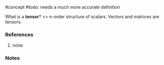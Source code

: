 #concept
#todo: needs a much more accurate definition

What is a **tensor**? >> n-order structure of scalars. Vectors and matrices are tensors.<!--SR:!2024-11-13,57,250-->
### References
1. none

### Notes




